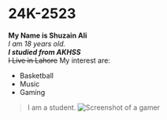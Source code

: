 # 24K-2523
**My Name is Shuzain Ali**\
*I am 18 years old.*\
***I studied from AKHSS***\
~~I Live in Lahore~~
My interest are:

+ Basketball
+ Music
+ Gaming

>I am a student.
![Screenshot of a gamer](https://as2.ftcdn.net/v2/jpg/05/64/31/67/1000_F_564316725_zE8llusnCk3Sfr9rdfKya6fV7BQbjfyV.jpg)

